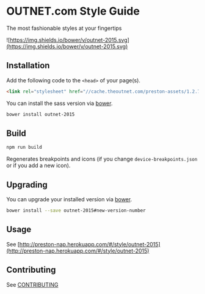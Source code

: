 # OUTNET.com Style Guide

The most fashionable styles at your fingertips

![https://img.shields.io/bower/v/outnet-2015.svg](https://img.shields.io/bower/v/outnet-2015.svg)

## Installation

Add the following code to the `<head>` of your page(s).
```html
<link rel="stylesheet" href="//cache.theoutnet.com/preston-assets/1.2.7/css/outnet-2015.css">
```

You can install the sass version via [bower](http://bower.io).
```bash
bower install outnet-2015
```

## Build

```bash
npm run build
```
Regenerates breakpoints and icons (if you change `device-breakpoints.json` or if you add a new icon).
 

## Upgrading

You can upgrade your installed version via [bower](http://bower.io).
```bash
bower install --save outnet-2015#new-version-number
```

## Usage
See [http://preston-nap.herokuapp.com/#/style/outnet-2015](http://preston-nap.herokuapp.com/#/style/outnet-2015)

## Contributing
See [CONTRIBUTING](https://github.com/NET-A-PORTER/outnet-2015/wiki/Contributing)
